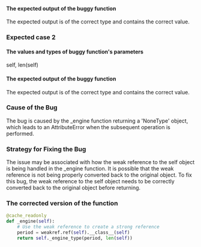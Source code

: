 #### The expected output of the buggy function
The expected output is of the correct type and contains the correct value.

### Expected case 2
#### The values and types of buggy function's parameters
self, len(self)

#### The expected output of the buggy function
The expected output is of the correct type and contains the correct value.

### Cause of the Bug
The bug is caused by the _engine function returning a 'NoneType' object, which leads to an AttributeError when the subsequent operation is performed.

### Strategy for Fixing the Bug
The issue may be associated with how the weak reference to the self object is being handled in the _engine function. It is possible that the weak reference is not being properly converted back to the original object. To fix this bug, the weak reference to the self object needs to be correctly converted back to the original object before returning.

### The corrected version of the function
```python
@cache_readonly
def _engine(self):
    # Use the weak reference to create a strong reference
    period = weakref.ref(self).__class__(self)
    return self._engine_type(period, len(self))
```